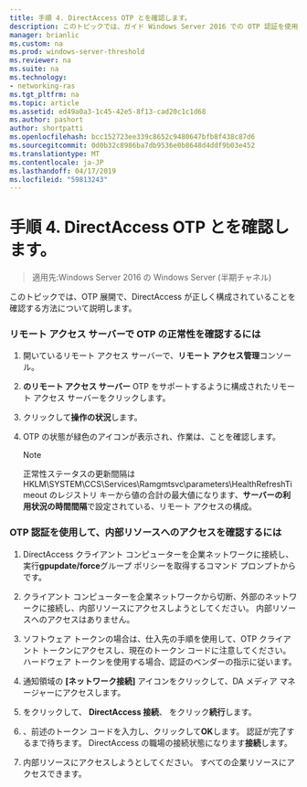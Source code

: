 ```yaml
---
title: 手順 4. DirectAccess OTP とを確認します。
description: このトピックでは、ガイド Windows Server 2016 での OTP 認証を使用したリモート アクセスの展開の一部です。
manager: brianlic
ms.custom: na
ms.prod: windows-server-threshold
ms.reviewer: na
ms.suite: na
ms.technology:
- networking-ras
ms.tgt_pltfrm: na
ms.topic: article
ms.assetid: ed49a0a3-1c45-42e5-8f13-cad20c1c1d68
ms.author: pashort
author: shortpatti
ms.openlocfilehash: bcc152723ee339c8652c9480647bfb8f438c87d6
ms.sourcegitcommit: 0d0b32c8986ba7db9536e0b8648d4ddf9b03e452
ms.translationtype: MT
ms.contentlocale: ja-JP
ms.lasthandoff: 04/17/2019
ms.locfileid: "59813243"
---
```

# <a name="step-4-verify-directaccess-with-otp"></a>手順 4. DirectAccess OTP とを確認します。

>適用先:Windows Server 2016 の Windows Server (半期チャネル)

このトピックでは、OTP 展開で、DirectAccess が正しく構成されていることを確認する方法について説明します。
  
### <a name="to-verify-otp-health-on-the-remote-access-server"></a>リモート アクセス サーバーで OTP の正常性を確認するには

1. 開いているリモート アクセス サーバーで、**リモート アクセス管理**コンソール。  

2. **のリモート アクセス サーバー** OTP をサポートするように構成されたリモート アクセス サーバーをクリックします。  

3. クリックして**操作の状況**します。  

4. OTP の状態が緑色のアイコンが表示され、作業は、ことを確認します。  
  
    > [!NOTE]  
    > 正常性ステータスの更新間隔は HKLM\SYSTEM\CCS\Services\Ramgmtsvc\parameters\HealthRefreshTimeout のレジストリ キーから値の合計の最大値になります、**サーバーの利用状況の時間間隔**で設定されている、リモート アクセスの構成。  
  
### <a name="to-verify-access-to-internal-resources-using-otp-authentication"></a>OTP 認証を使用して、内部リソースへのアクセスを確認するには  
  
1.  DirectAccess クライアント コンピューターを企業ネットワークに接続し、実行**gpupdate/force**グループ ポリシーを取得するコマンド プロンプトからです。  
  
2.  クライアント コンピューターを企業ネットワークから切断、外部のネットワークに接続し、内部リソースにアクセスしようとしてください。 内部リソースへのアクセスはありません。  
  
3.  ソフトウェア トークンの場合は、仕入先の手順を使用して、OTP クライアント トークンにアクセスし、現在のトークン コードに注意してください。 ハードウェア トークンを使用する場合、認証のベンダーの指示に従います。  
  
4.  通知領域の **[ネットワーク接続]** アイコンをクリックして、DA メディア マネージャーにアクセスします。  
  
5.  をクリックして、 **DirectAccess 接続**、 をクリック**続行**します。  
  
6.  、前述のトークン コードを入力し、クリックして**OK**します。 認証が完了するまで待ちます。 DirectAccess の職場の接続状態になります**接続**します。  
  
7.  内部リソースにアクセスしようとしてください。 すべての企業リソースにアクセスできます。  
  


